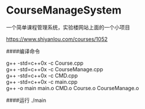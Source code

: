 # CourseManageSystem

一个简单课程管理系统，实验楼网站上面的一个小项目


https://www.shiyanlou.com/courses/1052


####编译命令

g++ -std=c++0x -c Course.cpp                                                                                                               
g++ -std=c++0x -c CourseManage.cpp                                                                                                         
g++ -std=c++0x -c CMD.cpp                                                                                                                 
g++ -std=c++0x -c main.cpp                                                                                                                 
g++ -o main main.o CMD.o Course.o CourseManage.o                                                                                                              

####运行
./main
